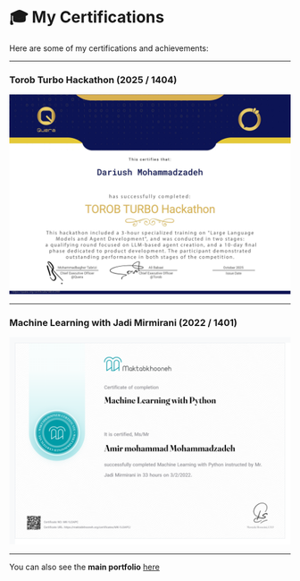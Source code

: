 # 🎓 My Certifications

Here are some of my certifications and achievements:

---

### Torob Turbo Hackathon (2025 / 1404)
<img src="4c44d98a36104d6db22b02dd8d8fe514.jpg" alt="Torob Turbo Hackathon" width="600"/>

---

### Machine Learning with Jadi Mirmirani (2022 / 1401)
<img src="Amir mohammad Mohammadzadeh-MK-1LOAPC.png" alt="Deep Learning with PyTorch" width="600"/>

---




You can also see the **main portfolio** [here](README.md)
